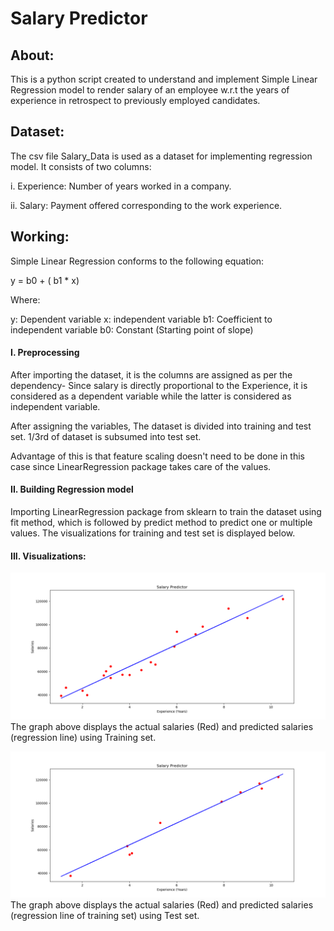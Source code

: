 # Salary Predictor

## About:

This is a python script created to understand and implement Simple Linear Regression model to render salary of an employee w.r.t the years of experience in retrospect to previously employed candidates.

## Dataset:

The csv file Salary_Data is used as a dataset for implementing regression model. It consists of two columns:

i. Experience: Number of years worked in a company.

ii. Salary: Payment offered corresponding to the work experience.

## Working:

Simple Linear Regression conforms to the following equation:

y = b0 + ( b1 * x)

Where:

y: Dependent variable
x: independent variable
b1: Coefficient to independent variable
b0: Constant (Starting point of slope)

#### I. Preprocessing
After importing the dataset, it is the columns are assigned as per the dependency- Since salary is directly proportional to the Experience, it is considered as a dependent variable while the latter is considered as independent variable.

After assigning the variables, The dataset is divided into training and test set. 1/3rd of dataset is subsumed into test set.

Advantage of this is that feature scaling doesn't need to be done in this case since LinearRegression package takes care of the values.

#### II. Building Regression model

Importing LinearRegression package from sklearn to train the dataset using fit method, which is followed by predict method to predict one or multiple values. The visualizations for training and test set is displayed below.

#### III. Visualizations:

![alt text](images/train_op.png "Training Visualization")
The graph above displays the actual salaries (Red) and predicted salaries (regression line) using Training set.

![alt text](images/test_op.png "Training Visualization")
The graph above displays the actual salaries (Red) and predicted salaries (regression line of training set) using Test set.
